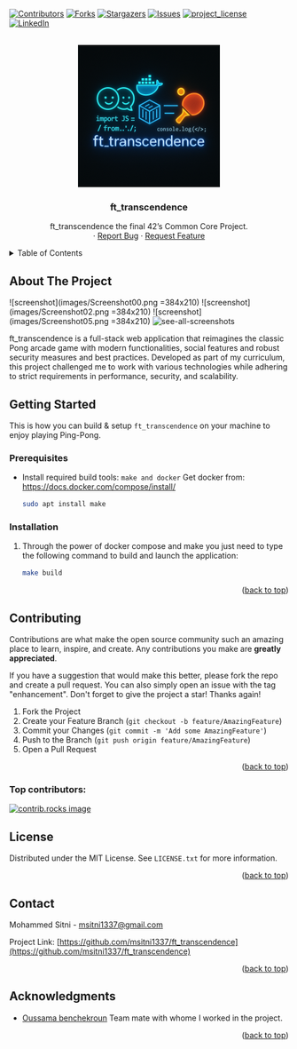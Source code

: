 <!-- Improved compatibility of back to top link: See: https://github.com/othneildrew/Best-README-Template/pull/73 -->
<a id="readme-top"></a>
<!--
*** Thanks for checking out the Best-README-Template. If you have a suggestion
*** that would make this better, please fork the repo and create a pull request
*** or simply open an issue with the tag "enhancement".
*** Don't forget to give the project a star!
*** Thanks again! Now go create something AMAZING! :D
-->



<!-- PROJECT SHIELDS -->
<!--
*** I'm using markdown "reference style" links for readability.
*** Reference links are enclosed in brackets [ ] instead of parentheses ( ).
*** See the bottom of this document for the declaration of the reference variables
*** for contributors-url, forks-url, etc. This is an optional, concise syntax you may use.
*** https://www.markdownguide.org/basic-syntax/#reference-style-links
-->
[![Contributors][contributors-shield]][contributors-url]
[![Forks][forks-shield]][forks-url]
[![Stargazers][stars-shield]][stars-url]
[![Issues][issues-shield]][issues-url]
[![project_license][license-shield]][license-url]
[![LinkedIn][linkedin-shield]][linkedin-url]



<!-- PROJECT LOGO -->
<br />
<div align="center">
  <a href="https://github.com/msitni1337/ft_transcendence">
    <img src="images/ft_transcendence.png" alt="Logo" width="256" height="256">
  </a>

<h3 align="center">ft_transcendence</h3>

  <p align="center">
    ft_transcendence the final 42’s Common Core Project.
    <br />
    &middot;
    <a href="https://github.com/msitni1337/ft_transcendence/issues/new?labels=bug&template=bug-report---.md">Report Bug</a>
    &middot;
    <a href="https://github.com/msitni1337/ft_transcendence/issues/new?labels=enhancement&template=feature-request---.md">Request Feature</a>
  </p>
</div>



<!-- TABLE OF CONTENTS -->
<details>
  <summary>Table of Contents</summary>
  <ol>
    <li>
      <a href="#about-the-project">About The Project</a>
    </li>
    <li>
      <a href="#getting-started">Getting Started</a>
      <ul>
        <li><a href="#prerequisites">Prerequisites</a></li>
        <li><a href="#installation">Installation</a></li>
      </ul>
    <li><a href="#contributing">Contributing</a></li>
    <li><a href="#license">License</a></li>
    <li><a href="#contact">Contact</a></li>
    <li><a href="#acknowledgments">Acknowledgments</a></li>
  </ol>
</details>



<!-- ABOUT THE PROJECT -->
## About The Project

![screenshot](images/Screenshot00.png =384x210)
![screenshot](images/Screenshot02.png =384x210)
![screenshot](images/Screenshot05.png =384x210)
![see-all-screenshots](images)

ft_transcendence is a full-stack web application that reimagines the classic Pong arcade game with modern functionalities, social features and robust security measures and best practices. Developed as part of my curriculum, this project challenged me to work with various technologies while adhering to strict requirements in performance, security, and scalability.


<!-- GETTING STARTED -->
## Getting Started

This is how you can build & setup `ft_transcendence` on your machine to enjoy playing Ping-Pong.

### Prerequisites

* Install required build tools: `make and docker`
  Get docker from: https://docs.docker.com/compose/install/
  ```sh
  sudo apt install make
  ```

### Installation

1. Through the power of docker compose and make you just need to type the following command to build and launch the application:
   ```sh
   make build
   ```
<p align="right">(<a href="#readme-top">back to top</a>)</p>

<!-- CONTRIBUTING -->
## Contributing

Contributions are what make the open source community such an amazing place to learn, inspire, and create. Any contributions you make are **greatly appreciated**.

If you have a suggestion that would make this better, please fork the repo and create a pull request. You can also simply open an issue with the tag "enhancement".
Don't forget to give the project a star! Thanks again!

1. Fork the Project
2. Create your Feature Branch (`git checkout -b feature/AmazingFeature`)
3. Commit your Changes (`git commit -m 'Add some AmazingFeature'`)
4. Push to the Branch (`git push origin feature/AmazingFeature`)
5. Open a Pull Request

<p align="right">(<a href="#readme-top">back to top</a>)</p>

### Top contributors:

<a href="https://github.com/msitni1337/ft_transcendence/graphs/contributors">
  <img src="https://contrib.rocks/image?repo=msitni1337/ft_transcendence" alt="contrib.rocks image" />
</a>



<!-- LICENSE -->
## License

Distributed under the MIT License. See `LICENSE.txt` for more information.

<p align="right">(<a href="#readme-top">back to top</a>)</p>



<!-- CONTACT -->
## Contact

Mohammed Sitni - msitni1337@gmail.com

Project Link: [https://github.com/msitni1337/ft_transcendence](https://github.com/msitni1337/ft_transcendence)

<p align="right">(<a href="#readme-top">back to top</a>)</p>



<!-- ACKNOWLEDGMENTS -->
## Acknowledgments

* [Oussama benchekroun](https://github.com/obenchkroune) Team mate with whome I worked in the project.

<p align="right">(<a href="#readme-top">back to top</a>)</p>



<!-- MARKDOWN LINKS & IMAGES -->
<!-- https://www.markdownguide.org/basic-syntax/#reference-style-links -->
[contributors-shield]: https://img.shields.io/github/contributors/msitni1337/ft_transcendence.svg?style=for-the-badge
[contributors-url]: https://github.com/msitni1337/ft_transcendence/graphs/contributors
[forks-shield]: https://img.shields.io/github/forks/msitni1337/ft_transcendence.svg?style=for-the-badge
[forks-url]: https://github.com/msitni1337/ft_transcendence/network/members
[stars-shield]: https://img.shields.io/github/stars/msitni1337/ft_transcendence.svg?style=for-the-badge
[stars-url]: https://github.com/msitni1337/ft_transcendence/stargazers
[issues-shield]: https://img.shields.io/github/issues/msitni1337/ft_transcendence.svg?style=for-the-badge
[issues-url]: https://github.com/msitni1337/ft_transcendence/issues
[license-shield]: https://img.shields.io/github/license/msitni1337/ft_transcendence.svg?style=for-the-badge
[license-url]: https://github.com/msitni1337/ft_transcendence/blob/master/LICENSE.txt
[linkedin-shield]: https://img.shields.io/badge/-LinkedIn-black.svg?style=for-the-badge&logo=linkedin&colorB=555
[linkedin-url]: https://linkedin.com/in/msitni